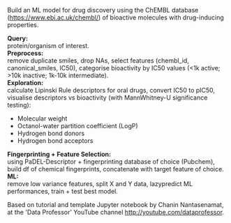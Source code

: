 Build an ML model for drug discovery using the ChEMBL database (https://www.ebi.ac.uk/chembl/) of bioactive molecules with drug-inducing properties.

**Query:** \
protein/organism of interest.\
**Preprocess:**\
remove duplicate smiles, drop NAs, select features (chembl_id, canonical_smiles, IC50), categorise bioactivity by IC50 values (<1k active; >10k inactive; 1k-10k intermediate).\
**Exploration:** \
calculate Lipinski Rule descriptors for oral drugs, convert IC50 to pIC50, visualise descriptors vs bioactivity (with MannWhitney-U significance testing):
- Molecular weight
- Octanol-water partition coefficient (LogP)
- Hydrogen bond donors
- Hydrogen bond acceptors 
  
**Fingerprinting + Feature Selection:** \
using PaDEL-Descriptor + fingerprinting database of choice (Pubchem), build df of chemical fingerprints, concatenate with target feature of choice. \
**ML:** \
remove low variance features, split X and Y data, lazypredict ML performances, train + test best model.


Based on tutorial and template Jupyter notebook by Chanin Nantasenamat, 
at the 'Data Professor' YouTube channel http://youtube.com/dataprofessor.
